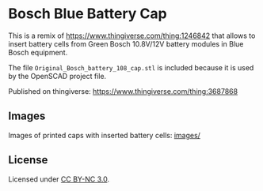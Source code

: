 # Bosch Blue Battery Cap

This is a remix of https://www.thingiverse.com/thing:1246842 that allows to
insert battery cells from Green Bosch 10.8V/12V battery modules in Blue Bosch
equipment.

The file `Original_Bosch_battery_108_cap.stl` is included because it is used
by the OpenSCAD project file.

Published on thingiverse: https://www.thingiverse.com/thing:3687868

## Images

Images of printed caps with inserted battery cells: [images/](images/)

## License

Licensed under [CC BY-NC 3.0](https://creativecommons.org/licenses/by-nc/3.0/).

